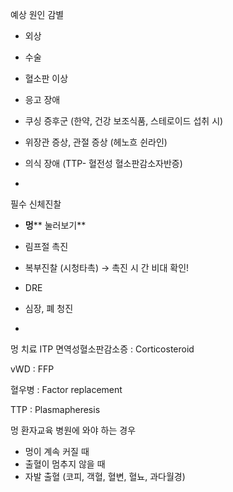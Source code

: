 예상 원인 감별

- 외상
- 수술

- 혈소판 이상
- 응고 장애

- 쿠싱 증후군 (한약, 건강 보조식품, 스테로이드 섭취 시)
- 위장관 증상, 관절 증상 (헤노흐 쉰라인)

- 의식 장애 (TTP- 혈전성 혈소판감소자반증)
- 

필수 신체진찰

- **멍**** 눌러보기**

- 림프절 촉진
- 복부진찰 (시청타촉) → 촉진 시 간 비대 확인!
- DRE
- 심장, 폐 청진
- 

멍 치료
ITP 면역성혈소판감소증
 : Corticosteroid

vWD : FFP

혈우병 : Factor replacement

TTP : Plasmapheresis

멍 환자교육
병원에 와야 하는 경우
- 멍이 계속 커질 때
- 출혈이 멈추지 않을 때
- 자발 출혈 (코피, 객혈, 혈변, 혈뇨, 과다월경)

